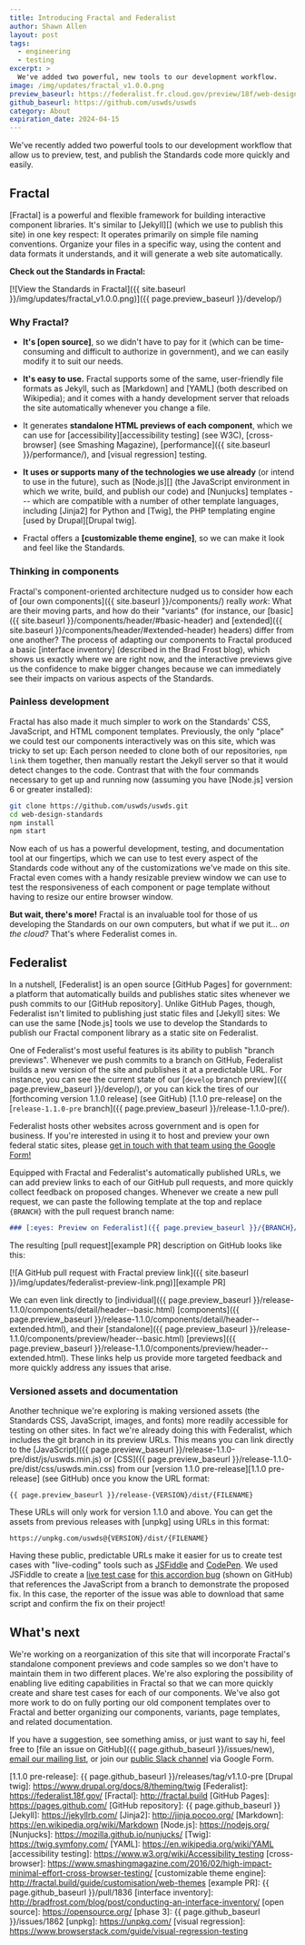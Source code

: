 ```yaml
---
title: Introducing Fractal and Federalist
author: Shawn Allen
layout: post
tags:
  - engineering
  - testing
excerpt: >
  We've added two powerful, new tools to our development workflow.
image: /img/updates/fractal_v1.0.0.png
preview_baseurl: https://federalist.fr.cloud.gov/preview/18f/web-design-standards
github_baseurl: https://github.com/uswds/uswds
category: About
expiration_date: 2024-04-15
---
```


<p class="site-text-intro">
  We've recently added two powerful tools to our development workflow that
  allow us to preview, test, and publish the Standards code more quickly
  and easily.
</p>

## Fractal

[Fractal] is a powerful and flexible framework for building interactive
component libraries. It's similar to [Jekyll][] (which we use to publish this
site) in one key respect: It operates primarily on simple file naming
conventions. Organize your files in a specific way, using the content and data
formats it understands, and it will generate a web site automatically.

**Check out the Standards in Fractal:**

[![View the Standards in Fractal]({{ site.baseurl }}/img/updates/fractal_v1.0.0.png)]({{ page.preview_baseurl }}/develop/)

### Why Fractal?

- **It's [open source]**, so we didn't have to pay for it (which can be
  time-consuming and difficult to authorize in government), and we can easily
  modify it to suit our needs.

- **It's easy to use.** Fractal supports some of the same, user-friendly file
  formats as Jekyll, such as [Markdown] and [YAML] (both described on Wikipedia); and it comes with a handy
  development server that reloads the site automatically whenever you change a
  file.

- It generates **standalone HTML previews of each component**, which we can use
  for [accessibility][accessibility testing] (see W3C), [cross-browser] (see Smashing Magazine), [performance]({{
  site.baseurl }}/performance/), and [visual regression] testing.

- **It uses or supports many of the technologies we use already** (or intend to
  use in the future), such as [Node.js][] (the JavaScript environment in which
  we write, build, and publish our code) and [Nunjucks] templates --- which are
  compatible with a number of other template languages, including [Jinja2] for
  Python and [Twig], the PHP templating engine [used by Drupal][Drupal twig].

- Fractal offers a **[customizable theme engine]**, so we can make it look and
  feel like the Standards.

### Thinking in components

Fractal's component-oriented architecture nudged us to consider how each of
[our own components]({{ site.baseurl }}/components/) really _work_: What are
their moving parts, and how do their "variants" (for instance, our [basic]({{
site.baseurl }}/components/header/#basic-header) and [extended]({{ site.baseurl
}}/components/header/#extended-header) headers) differ from one another? The process
of adapting our components to Fractal produced a basic [interface inventory] (described in the Brad Frost blog),
which shows us exactly where we are right now, and the interactive previews
give us the confidence to make bigger changes because we can immediately see
their impacts on various aspects of the Standards.

### Painless development

Fractal has also made it much simpler to work on the Standards' CSS,
JavaScript, and HTML component templates. Previously, the only "place" we could
test our components interactively was on this site, which was tricky to set up:
Each person needed to clone both of our repositories, `npm link` them together,
then manually restart the Jekyll server so that it would detect changes to the
code. Contrast that with the four commands necessary to get up and running now
(assuming you have [Node.js] version 6 or greater installed):

```sh
git clone https://github.com/uswds/uswds.git
cd web-design-standards
npm install
npm start
```

Now each of us has a powerful development, testing, and documentation tool at
our fingertips, which we can use to test every aspect of the Standards code
without any of the customizations we've made on this site. Fractal even comes
with a handy resizable preview window we can use to test the responsiveness of
each component or page template without having to resize our entire browser
window.

**But wait, there's more!** Fractal is an invaluable tool for those of us
developing the Standards on our own computers, but what if we put it... _on the
cloud?_ That's where Federalist comes in.

## Federalist

In a nutshell, [Federalist] is an open source [GitHub Pages] for government: a platform that
automatically builds and publishes static sites whenever we push commits to our
[GitHub repository]. Unlike GitHub Pages, though, Federalist isn't limited to
publishing just static files and [Jekyll] sites: We can use the same [Node.js]
tools we use to develop the Standards to publish our Fractal component library
as a static site on Federalist.

One of Federalist's most useful features is its ability to publish "branch
previews". Whenever we push commits to a branch on GitHub, Federalist
builds a new version of the site and publishes it at a predictable URL. For
instance, you can see the current state of our [`develop` branch
preview]({{ page.preview_baseurl }}/develop/), or you can kick the tires of
our [forthcoming version 1.1.0 release] (see GitHub) [1.1.0 pre-release] on the
[`release-1.1.0-pre` branch]({{ page.preview_baseurl
}}/release-1.1.0-pre/).

Federalist hosts other websites across government and is open for business. If you're interested in using it to host and preview your own federal static sites, please [get in touch with that team using the Google Form!](https://docs.google.com/forms/d/1iB8aW7c9r1QH3s8XElQCrnXRGjAiPUYpWG1CMeEqGIo/viewform)

Equipped with Fractal and Federalist's automatically published URLs, we can add
preview links to each of our GitHub pull requests, and more quickly collect
feedback on proposed changes. Whenever we create a new pull request, we can
paste the following template at the top and replace `{BRANCH}` with the pull
request branch name:

```md
### [:eyes: Preview on Federalist]({{ page.preview_baseurl }}/{BRANCH}/)
```

The resulting [pull request][example PR] description on GitHub looks like this:

[![A GitHub pull request with Fractal preview link]({{ site.baseurl }}/img/updates/federalist-preview-link.png)][example PR]

We can even link directly to [individual]({{ page.preview_baseurl
}}/release-1.1.0/components/detail/header--basic.html) [components]({{
page.preview_baseurl }}/release-1.1.0/components/detail/header--extended.html),
and their [standalone]({{ page.preview_baseurl
}}/release-1.1.0/components/preview/header--basic.html) [previews]({{
page.preview_baseurl
}}/release-1.1.0/components/preview/header--extended.html). These links help us
provide more targeted feedback and more quickly address any issues that arise.

### Versioned assets and documentation

Another technique we're exploring is making versioned assets (the Standards
CSS, JavaScript, images, and fonts) more readily accessible for testing on
other sites. In fact we're already doing this with Federalist, which
includes the git branch in its preview URLs. This means you can link directly
to the [JavaScript]({{ page.preview_baseurl
}}/release-1.1.0-pre/dist/js/uswds.min.js) or [CSS]({{ page.preview_baseurl
}}/release-1.1.0-pre/dist/css/uswds.min.css) from our [version 1.1.0
pre-release][1.1.0 pre-release] (see GitHub) once you know the URL format:

```
{{ page.preview_baseurl }}/release-{VERSION}/dist/{FILENAME}
```

These URLs will only work for version 1.1.0 and above. You can get the assets
from previous releases with [unpkg] using URLs in this format:

```
https://unpkg.com/uswds@{VERSION}/dist/{FILENAME}
```

Having these public, predictable URLs make it easier for us to create test
cases with "live-coding" tools such as [JSFiddle](https://jsfiddle.net) and
[CodePen](https://codepen.io). We used JSFiddle to create a [live test
case](https://jsfiddle.net/47Lpu62z/9/) for [this accordion
bug](https://github.com/uswds/uswds/issues/1762) (shown on GitHub) that references
the JavaScript from a branch to demonstrate the proposed fix. In this case, the
reporter of the issue was able to download that same script and confirm the fix
on their project!

## What's next

We're working on a reorganization of this site that will incorporate Fractal's
standalone component previews and code samples so we don't have to maintain
them in two different places. We're also exploring the possibility of enabling
live editing capabilities in Fractal so that we can more quickly create and
share test cases for each of our components. We've also got more work to do on
fully porting our old component templates over to Fractal and better organizing
our components, variants, page templates, and related documentation.

If you have a suggestion, see something amiss, or just want to say hi, feel
free to [file an issue on GitHub]({{ page.github_baseurl }}/issues/new),
[email our mailing list](mailto:uswebdesignstandards@gsa.gov), or join our
[public Slack channel](https://chat.18f.gov/) via Google Form.

[1.1.0 pre-release]: {{ page.github_baseurl }}/releases/tag/v1.1.0-pre
[Drupal twig]: https://www.drupal.org/docs/8/theming/twig
[Federalist]: https://federalist.18f.gov/
[Fractal]: http://fractal.build
[GitHub Pages]: https://pages.github.com/
[GitHub repository]: {{ page.github_baseurl }}
[Jekyll]: https://jekyllrb.com/
[Jinja2]: http://jinja.pocoo.org/
[Markdown]: https://en.wikipedia.org/wiki/Markdown
[Node.js]: https://nodejs.org/
[Nunjucks]: https://mozilla.github.io/nunjucks/
[Twig]: https://twig.symfony.com/
[YAML]: https://en.wikipedia.org/wiki/YAML
[accessibility testing]: https://www.w3.org/wiki/Accessibility_testing
[cross-browser]: https://www.smashingmagazine.com/2016/02/high-impact-minimal-effort-cross-browser-testing/
[customizable theme engine]: http://fractal.build/guide/customisation/web-themes
[example PR]: {{ page.github_baseurl }}/pull/1836
[interface inventory]: http://bradfrost.com/blog/post/conducting-an-interface-inventory/
[open source]: https://opensource.org/
[phase 3]: {{ page.github_baseurl }}/issues/1862
[unpkg]: https://unpkg.com/
[visual regression]: https://www.browserstack.com/guide/visual-regression-testing
